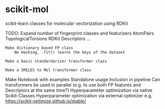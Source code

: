 # scikit-mol
scikit-learn classes for molecular vectorization using RDKit


TODO:
    Expand number of fingerprint classes and featurizers
        AtomPairs
        TopologicalTorsions
        RDKit
        Descriptors
        ...

    Make dictionary based FP class
        No Hashing, .fit() learns the keys of the dataset

    Make a basic standardarizer transformer class

    Make a SMILES to Mol transformer class

Make Notebook with examples
    Standalone usage
    Inclusion in pipeline
        Can transformers be used in parallel (e.g. to use both FP features and Descriptors at the same time?)
    Hyperparameter optimization via native Scikit-Classes
    Hyperparameter optimization via external optimizer e.g. https://scikit-optimize.github.io/stable/

